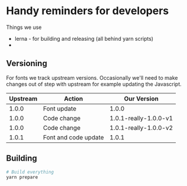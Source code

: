 # Handy reminders for developers

Things we use
* lerna - for building and releasing (all behind yarn scripts)
*

## Versioning

For fonts we track upstream versions. Occasionally we'll need to make changes out of step with upstream for example updating the Javascript.

| Upstream | Action               | Our Version           |
| -------- | -------------------- | --------------------- |
| 1.0.0    | Font update          | 1.0.0                 |
| 1.0.0    | Code change          | 1.0.1-really-1.0.0-v1 |
| 1.0.0    | Code change          | 1.0.1-really-1.0.0-v2 |
| 1.0.1    | Font and code update | 1.0.1                 |

## Building

```sh
# Build everything
yarn prepare
```
